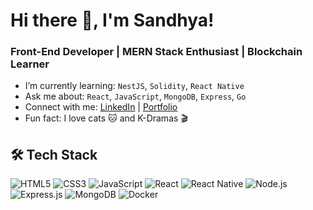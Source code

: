 # Hi there 👋, I'm Sandhya!
### Front-End Developer | MERN Stack Enthusiast | Blockchain Learner


-  I’m currently learning: `NestJS`, `Solidity`, `React Native`
-  Ask me about: `React`, `JavaScript`, `MongoDB`, `Express`, `Go`
-  Connect with me: [LinkedIn](https://www.linkedin.com/in/sandhya-c-1a4382281/) | [Portfolio](https://yourportfolio.com)  
-  Fun fact: I love cats 🐱 and K-Dramas 🎬

## 🛠️ Tech Stack
![HTML5](https://img.shields.io/badge/HTML5-E34F26?style=flat-square&logo=html5&logoColor=white)
![CSS3](https://img.shields.io/badge/CSS3-1572B6?style=flat-square&logo=css3)
![JavaScript](https://img.shields.io/badge/JavaScript-F7DF1E?style=flat-square&logo=javascript&logoColor=black)
![React](https://img.shields.io/badge/React-61DAFB?style=flat-square&logo=react)
![React Native](https://img.shields.io/badge/React_Native-20232A?style=flat-square&logo=react&logoColor=61DAFB)
![Node.js](https://img.shields.io/badge/Node.js-339933?style=flat-square&logo=node-dot-js&logoColor=white)
![Express.js](https://img.shields.io/badge/Express.js-000000?style=flat-square&logo=express&logoColor=white)
![MongoDB](https://img.shields.io/badge/MongoDB-47A248?style=flat-square&logo=mongodb)
![Docker](https://img.shields.io/badge/Docker-2496ED?style=flat-square&logo=docker&logoColor=white)



